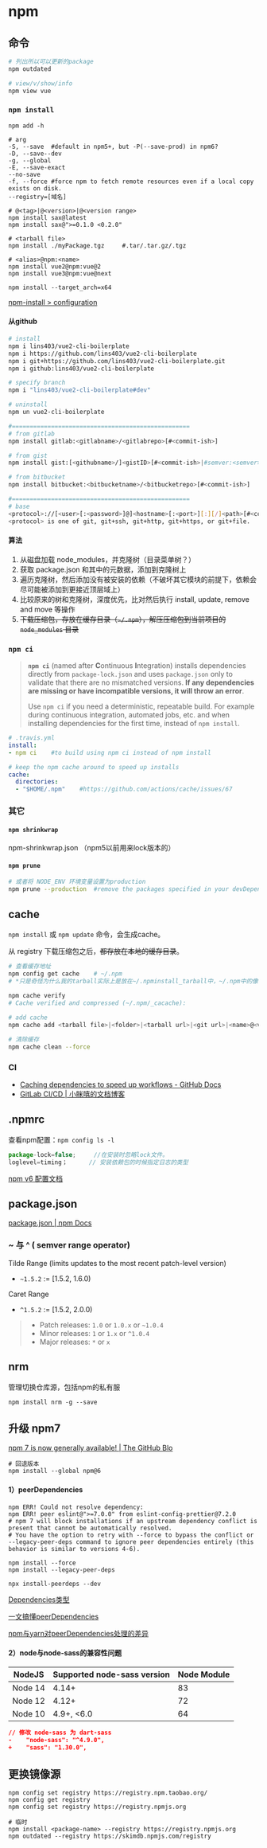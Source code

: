 # npm

## 命令

```bash
# 列出所以可以更新的package
npm outdated

# view/v/show/info
npm view vue
```

### `npm install`

```shell
npm add -h

# arg
-S, --save	#default in npm5+, but -P(--save-prod) in npm6?
-D, --save--dev
-g, --global
-E, --save-exact
--no-save
-f, --force	#force npm to fetch remote resources even if a local copy exists on disk.
--registry=[域名]

# @<tag>|@<version>|@<version range>
npm install sax@latest
npm install sax@">=0.1.0 <0.2.0"

# <tarball file>
npm install ./myPackage.tgz		#.tar/.tar.gz/.tgz

# <alias>@npm:<name>
npm install vue2@npm:vue@2
npm install vue3@npm:vue@next

npm install --target_arch=x64
```

[npm-install > configuration](https://docs.npmjs.com/cli/v7/commands/npm-install#configuration)

#### 从github

```bash
# install
npm i lins403/vue2-cli-boilerplate
npm i https://github.com/lins403/vue2-cli-boilerplate
npm i git+https://github.com/lins403/vue2-cli-boilerplate.git
npm i github:lins403/vue2-cli-boilerplate

# specify branch
npm i "lins403/vue2-cli-boilerplate#dev"

# uninstall
npm un vue2-cli-boilerplate

#==================================================
# from gitlab
npm install gitlab:<gitlabname>/<gitlabrepo>[#<commit-ish>]

# from gist
npm install gist:[<githubname>/]<gistID>[#<commit-ish>|#semver:<semver>]

# from bitbucket
npm install bitbucket:<bitbucketname>/<bitbucketrepo>[#<commit-ish>]

#==================================================
# base
<protocol>://[<user>[:<password>]@]<hostname>[:<port>][:][/]<path>[#<commit-ish> | #semver:<semver>]
<protocol> is one of git, git+ssh, git+http, git+https, or git+file.
```

#### 算法

1. 从磁盘加载 node_modules，并克隆树（目录菜单树？）
2. 获取 package.json 和其中的元数据，添加到克隆树上
3. 遍历克隆树，然后添加没有被安装的依赖（不破坏其它模块的前提下，依赖会尽可能被添加到更接近顶层域上）
4. 比较原来的树和克隆树，深度优先，比对然后执行 install, update, remove and move 等操作
5. ~~下载压缩包，存放在缓存目录（`~/.npm`），解压压缩包到当前项目的 `node_modules` 目录~~

### `npm ci`

> **`npm ci`** (named after **C**ontinuous **I**ntegration) installs dependencies directly from `package-lock.json` and uses `package.json` only to validate that there are no mismatched versions. **If any dependencies are missing or have incompatible versions, it will throw an error**.
>
> Use `npm ci` if you need a deterministic, repeatable build. For example during continuous integration, automated jobs, etc. and when installing dependencies for the first time, instead of `npm install`.

```yaml
# .travis.yml
install:
- npm ci	#to build using npm ci instead of npm install

# keep the npm cache around to speed up installs
cache:
  directories:
  - "$HOME/.npm"	#https://github.com/actions/cache/issues/67
```

### 其它

#### `npm shrinkwrap` 

npm-shrinkwrap.json （npm5以前用来lock版本的）

#### `npm prune`

```bash
# 或者将 NODE_ENV 环境变量设置为production
npm prune --production	#remove the packages specified in your devDependencies.
```

## cache

`npm install` 或 `npm update` 命令，会生成cache。

从 registry 下载压缩包之后，~~都存放在本地的缓存目录~~。

```bash
# 查看缓存地址
npm config get cache	# ~/.npm
# *只是奇怪为什么我的tarball实际上是放在~/.npminstall_tarball中，~/.npm中的像哈希文件or ETag?

npm cache verify
# Cache verified and compressed (~/.npm/_cacache):
 
# add cache
npm cache add <tarball file>|<folder>|<tarball url>|<git url>|<name>@<version>

# 清除缓存
npm cache clean --force
```

### CI

- [Caching dependencies to speed up workflows - GitHub Docs](https://docs.github.com/cn/actions/advanced-guides/caching-dependencies-to-speed-up-workflows#example-using-the-cache-action)
- [GitLab CI/CD | 小眯嘻的文档博客](https://lins403.github.io/vuepress-doc/notes/engineering/CI-CD/gitlab-ci.html#cache)

## .npmrc

查看npm配置：`npm config ls -l`

```js
package-lock=false;     //在安装时忽略lock文件。
loglevel=timing；      // 安装依赖包的时候指定日志的类型
```

[npm v6 配置文档](https://docs.npmjs.com/cli/v6/using-npm/config)



## package.json

[package.json | npm Docs](https://docs.npmjs.com/cli/v8/configuring-npm/package-json)

### ~ 与 ^ ( semver range operator)

Tilde Range (limits updates to the most recent patch-level version)

- `~1.5.2` := [1.5.2, 1.6.0)

Caret Range

- `^1.5.2` := [1.5.2, 2.0.0)

> - Patch releases: `1.0` or `1.0.x` or `~1.0.4`
> - Minor releases: `1` or `1.x` or `^1.0.4`
> - Major releases: `*` or `x`

## nrm

管理切换仓库源，包括npm的私有服

```shell
npm install nrm -g --save
```



## 升级 npm7

[npm 7 is now generally available! | The GitHub Blo](https://github.blog/2021-02-02-npm-7-is-now-generally-available/)

```shell
# 回退版本
npm install --global npm@6
```

#### 1）peerDependencies

```shell
npm ERR! Could not resolve dependency:
npm ERR! peer eslint@">=7.0.0" from eslint-config-prettier@7.2.0
# npm 7 will block installations if an upstream dependency conflict is present that cannot be automatically resolved.
# You have the option to retry with --force to bypass the conflict or --legacy-peer-deps command to ignore peer dependencies entirely (this behavior is similar to versions 4-6).
```

```shell
npm install --force
npm install --legacy-peer-deps

npx install-peerdeps --dev 
```

[Dependencies类型](https://yarn.bootcss.com/docs/dependency-types/)

[一文搞懂peerDependencies](https://juejin.cn/post/6844904134248759309)

[npm与yarn对peerDependencies处理的差异](https://zhuanlan.zhihu.com/p/237532427)

#### 2）node与node-sass的兼容性问题

| NodeJS  | Supported node-sass version | Node Module |
| ------- | --------------------------- | ----------- |
| Node 14 | 4.14+                       | 83          |
| Node 12 | 4.12+                       | 72          |
| Node 10 | 4.9+, <6.0                  | 64          |

```json
// 修改 node-sass 为 dart-sass
-    "node-sass": "^4.9.0",
+    "sass": "1.30.0",
```

## 更换镜像源

```shell
npm config set registry https://registry.npm.taobao.org/
npm config get registry
npm config set registry https://registry.npmjs.org

# 临时
npm install <package-name> --registry https://registry.npmjs.org
npm outdated --registry https://skimdb.npmjs.com/registry
```
